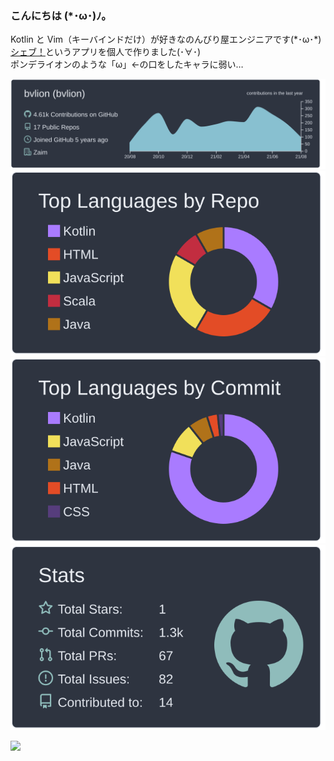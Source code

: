 ### こんにちは (\*･ω･)ﾉ。

Kotlin と Vim（キーバインドだけ）が好きなのんびり屋エンジニアです(\*･ω･\*)  
[シェブ！](https://play.google.com/store/apps/details?id=net.ambitious.android.sharebookmarks)というアプリを個人で作りました(･∀･)  
ポンデライオンのような「ω」←の口をしたキャラに弱い…

[![](https://raw.githubusercontent.com/bvlion/bvlion/main/profile-summary-card-output/nord_dark/0-profile-details.svg)](https://github.com/vn7n24fzkq/github-profile-summary-cards)
[![](https://raw.githubusercontent.com/bvlion/bvlion/main/profile-summary-card-output/nord_dark/1-repos-per-language.svg)](https://github.com/vn7n24fzkq/github-profile-summary-cards)
[![](https://raw.githubusercontent.com/bvlion/bvlion/main/profile-summary-card-output/nord_dark/2-most-commit-language.svg)](https://github.com/vn7n24fzkq/github-profile-summary-cards)
[![](https://raw.githubusercontent.com/bvlion/bvlion/main/profile-summary-card-output/nord_dark/3-stats.svg)](https://github.com/vn7n24fzkq/github-profile-summary-cards)

![](https://komarev.com/ghpvc/?username=bvlion&color=green)


<!--
**bvlion/bvlion** is a ✨ _special_ ✨ repository because its `README.md` (this file) appears on your GitHub profile.

Here are some ideas to get you started:

- 🔭 I’m currently working on ...
- 🌱 I’m currently learning ...
- 👯 I’m looking to collaborate on ...
- 🤔 I’m looking for help with ...
- 💬 Ask me about ...
- 📫 How to reach me: ...
- 😄 Pronouns: ...
- ⚡ Fun fact: ...
-->
